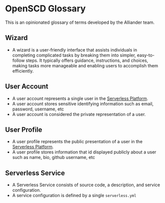 # OpenSCD Glossary

This is an opinionated glossary of terms developed by the Alliander team.

## Wizard
- A wizard is a user-friendly interface that assists individuals in completing complicated tasks by breaking them into simpler, easy-to-follow steps. It typically offers guidance, instructions, and choices, making tasks more manageable and enabling users to accomplish them efficiently.



## User Account
- A user account represents a single user in the [Serverless Platform](#serverless-platform).
- A user account stores sensitive identifying information such as email, password, username, etc
- A user account is considered the private representation of a user.


## User Profile
- A user profile represents the public presentation of a user in the [Serverless Platform](#serverless-platform).
- A user profile stores information that id displayed publicly about a user such as name, bio, github username, etc


## Serverless Service
- A Serverless Service consists of source code, a description, and service configuration.
- A service configuration is defined by a single `serverless.yml`




























